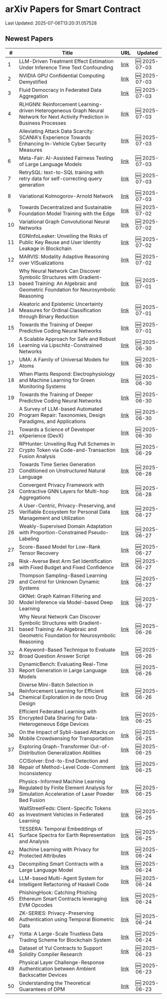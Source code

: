 # arXiv Papers for Smart Contract

Last Updated: 2025-07-06T13:20:31.057528

## Newest Papers

|\#|Title|URL|Updated|
|---|---|---|---|
|1|LLM-Driven Treatment Effect Estimation Under Inference Time Text Confounding|[link](http://arxiv.org/abs/2507.02843v1)|🆕 2025-07-03|
|2|NVIDIA GPU Confidential Computing Demystified|[link](http://arxiv.org/abs/2507.02770v1)|🆕 2025-07-03|
|3|Fluid Democracy in Federated Data Aggregation|[link](http://arxiv.org/abs/2507.02710v1)|🆕 2025-07-03|
|4|RLHGNN: Reinforcement Learning-driven Heterogeneous Graph Neural Network for Next Activity Prediction in Business Processes|[link](http://arxiv.org/abs/2507.02690v1)|🆕 2025-07-03|
|5|Alleviating Attack Data Scarcity: SCANIA's Experience Towards Enhancing In-Vehicle Cyber Security Measures|[link](http://arxiv.org/abs/2507.02607v1)|🆕 2025-07-03|
|6|Meta-Fair: AI-Assisted Fairness Testing of Large Language Models|[link](http://arxiv.org/abs/2507.02533v1)|🆕 2025-07-03|
|7|RetrySQL: text-to-SQL training with retry data for self-correcting query generation|[link](http://arxiv.org/abs/2507.02529v1)|🆕 2025-07-03|
|8|Variational Kolmogorov-Arnold Network|[link](http://arxiv.org/abs/2507.02466v1)|🆕 2025-07-03|
|9|Towards Decentralized and Sustainable Foundation Model Training with the Edge|[link](http://arxiv.org/abs/2507.01803v1)|🆕 2025-07-02|
|10|Variational Graph Convolutional Neural Networks|[link](http://arxiv.org/abs/2507.01699v1)|🆕 2025-07-02|
|11|EGNInfoLeaker: Unveiling the Risks of Public Key Reuse and User Identity Leakage in Blockchain|[link](http://arxiv.org/abs/2507.01635v1)|🆕 2025-07-02|
|12|MARVIS: Modality Adaptive Reasoning over VISualizations|[link](http://arxiv.org/abs/2507.01544v1)|🆕 2025-07-02|
|13|Why Neural Network Can Discover Symbolic Structures with Gradient-based Training: An Algebraic and Geometric Foundation for Neurosymbolic Reasoning|[link](http://arxiv.org/abs/2506.21797v2)|🆕 2025-07-01|
|14|Aleatoric and Epistemic Uncertainty Measures for Ordinal Classification through Binary Reduction|[link](http://arxiv.org/abs/2507.00733v1)|🆕 2025-07-01|
|15|Towards the Training of Deeper Predictive Coding Neural Networks|[link](http://arxiv.org/abs/2506.23800v2)|🆕 2025-07-01|
|16|A Scalable Approach for Safe and Robust Learning via Lipschitz-Constrained Networks|[link](http://arxiv.org/abs/2506.23977v1)|🆕 2025-06-30|
|17|UMA: A Family of Universal Models for Atoms|[link](http://arxiv.org/abs/2506.23971v1)|🆕 2025-06-30|
|18|When Plants Respond: Electrophysiology and Machine Learning for Green Monitoring Systems|[link](http://arxiv.org/abs/2506.23872v1)|🆕 2025-06-30|
|19|Towards the Training of Deeper Predictive Coding Neural Networks|[link](http://arxiv.org/abs/2506.23800v1)|🆕 2025-06-30|
|20|A Survey of LLM-based Automated Program Repair: Taxonomies, Design Paradigms, and Applications|[link](http://arxiv.org/abs/2506.23749v1)|🆕 2025-06-30|
|21|Towards a Science of Developer eXperience (DevX)|[link](http://arxiv.org/abs/2506.23715v1)|🆕 2025-06-30|
|22|RPHunter: Unveiling Rug Pull Schemes in Crypto Token via Code-and-Transaction Fusion Analysis|[link](http://arxiv.org/abs/2506.18398v2)|🆕 2025-06-29|
|23|Towards Time Series Generation Conditioned on Unstructured Natural Language|[link](http://arxiv.org/abs/2506.22927v1)|🆕 2025-06-28|
|24|Convergent Privacy Framework with Contractive GNN Layers for Multi-hop Aggregations|[link](http://arxiv.org/abs/2506.22727v1)|🆕 2025-06-28|
|25|A User-Centric, Privacy-Preserving, and Verifiable Ecosystem for Personal Data Management and Utilization|[link](http://arxiv.org/abs/2506.22606v1)|🆕 2025-06-27|
|26|Weakly-Supervised Domain Adaptation with Proportion-Constrained Pseudo-Labeling|[link](http://arxiv.org/abs/2506.22301v1)|🆕 2025-06-27|
|27|Score-Based Model for Low-Rank Tensor Recovery|[link](http://arxiv.org/abs/2506.22295v1)|🆕 2025-06-27|
|28|Risk-Averse Best Arm Set Identification with Fixed Budget and Fixed Confidence|[link](http://arxiv.org/abs/2506.22253v1)|🆕 2025-06-27|
|29|Thompson Sampling-Based Learning and Control for Unknown Dynamic Systems|[link](http://arxiv.org/abs/2506.22186v1)|🆕 2025-06-27|
|30|GKNet: Graph Kalman Filtering and Model Inference via Model-based Deep Learning|[link](http://arxiv.org/abs/2506.22004v1)|🆕 2025-06-27|
|31|Why Neural Network Can Discover Symbolic Structures with Gradient-based Training: An Algebraic and Geometric Foundation for Neurosymbolic Reasoning|[link](http://arxiv.org/abs/2506.21797v1)|🆕 2025-06-26|
|32|A Keyword-Based Technique to Evaluate Broad Question Answer Script|[link](http://arxiv.org/abs/2506.21461v1)|🆕 2025-06-26|
|33|DynamicBench: Evaluating Real-Time Report Generation in Large Language Models|[link](http://arxiv.org/abs/2506.21343v1)|🆕 2025-06-26|
|34|Diverse Mini-Batch Selection in Reinforcement Learning for Efficient Chemical Exploration in de novo Drug Design|[link](http://arxiv.org/abs/2506.21158v1)|🆕 2025-06-26|
|35|Efficient Federated Learning with Encrypted Data Sharing for Data-Heterogeneous Edge Devices|[link](http://arxiv.org/abs/2506.20644v1)|🆕 2025-06-25|
|36|On the Impact of Sybil-based Attacks on Mobile Crowdsensing for Transportation|[link](http://arxiv.org/abs/2506.20585v1)|🆕 2025-06-25|
|37|Exploring Graph-Transformer Out-of-Distribution Generalization Abilities|[link](http://arxiv.org/abs/2506.20575v1)|🆕 2025-06-25|
|38|CCISolver: End-to-End Detection and Repair of Method-Level Code-Comment Inconsistency|[link](http://arxiv.org/abs/2506.20558v1)|🆕 2025-06-25|
|39|Physics-Informed Machine Learning Regulated by Finite Element Analysis for Simulation Acceleration of Laser Powder Bed Fusion|[link](http://arxiv.org/abs/2506.20537v1)|🆕 2025-06-25|
|40|WallStreetFeds: Client-Specific Tokens as Investment Vehicles in Federated Learning|[link](http://arxiv.org/abs/2506.20518v1)|🆕 2025-06-25|
|41|TESSERA: Temporal Embeddings of Surface Spectra for Earth Representation and Analysis|[link](http://arxiv.org/abs/2506.20380v1)|🆕 2025-06-25|
|42|Machine Learning with Privacy for Protected Attributes|[link](http://arxiv.org/abs/2506.19836v1)|🆕 2025-06-24|
|43|Decompiling Smart Contracts with a Large Language Model|[link](http://arxiv.org/abs/2506.19624v1)|🆕 2025-06-24|
|44|LLM-based Multi-Agent System for Intelligent Refactoring of Haskell Code|[link](http://arxiv.org/abs/2506.19481v1)|🆕 2025-06-24|
|45|PhishingHook: Catching Phishing Ethereum Smart Contracts leveraging EVM Opcodes|[link](http://arxiv.org/abs/2506.19480v1)|🆕 2025-06-24|
|46|ZK-SERIES: Privacy-Preserving Authentication using Temporal Biometric Data|[link](http://arxiv.org/abs/2506.19393v1)|🆕 2025-06-24|
|47|Yotta: A Large-Scale Trustless Data Trading Scheme for Blockchain System|[link](http://arxiv.org/abs/2506.19368v1)|🆕 2025-06-24|
|48|Dataset of Yul Contracts to Support Solidity Compiler Research|[link](http://arxiv.org/abs/2506.19153v1)|🆕 2025-06-23|
|49|Physical Layer Challenge-Response Authentication between Ambient Backscatter Devices|[link](http://arxiv.org/abs/2506.18767v1)|🆕 2025-06-23|
|50|Understanding the Theoretical Guarantees of DPM|[link](http://arxiv.org/abs/2506.18685v1)|🆕 2025-06-23|
